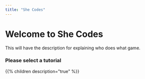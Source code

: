 ```yaml
---
title: "She Codes"
---
```


# Welcome to She Codes

This will have the description for explaining who does what game.

### Please select a tutorial

{{% children description="true" %}}
